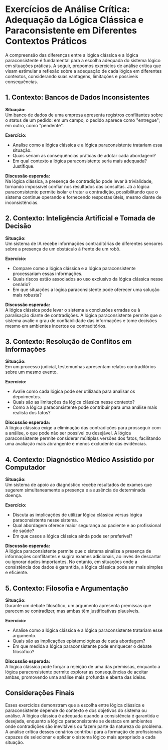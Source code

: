 
# Exercícios de Análise Crítica: Adequação da Lógica Clássica e Paraconsistente em Diferentes Contextos Práticos

A compreensão das diferenças entre a lógica clássica e a lógica paraconsistente é fundamental para a escolha adequada do sistema lógico em situações práticas. A seguir, propomos exercícios de análise crítica que visam estimular a reflexão sobre a adequação de cada lógica em diferentes contextos, considerando suas vantagens, limitações e possíveis consequências.



## 1. Contexto: Bancos de Dados Inconsistentes

**Situação:**  
Um banco de dados de uma empresa apresenta registros conflitantes sobre o status de um pedido: em um campo, o pedido aparece como "entregue"; em outro, como "pendente".

**Exercício:**  
- Analise como a lógica clássica e a lógica paraconsistente tratariam essa situação.
- Quais seriam as consequências práticas de adotar cada abordagem?
- Em qual contexto a lógica paraconsistente seria mais adequada? Justifique.

**Discussão esperada:**  
Na lógica clássica, a presença de contradição pode levar à trivialidade, tornando impossível confiar nos resultados das consultas. Já a lógica paraconsistente permite isolar e tratar a contradição, possibilitando que o sistema continue operando e fornecendo respostas úteis, mesmo diante de inconsistências.



## 2. Contexto: Inteligência Artificial e Tomada de Decisão

**Situação:**  
Um sistema de IA recebe informações contraditórias de diferentes sensores sobre a presença de um obstáculo à frente de um robô.

**Exercício:**  
- Compare como a lógica clássica e a lógica paraconsistente processariam essas informações.
- Quais riscos estão associados ao uso exclusivo da lógica clássica nesse cenário?
- Em que situações a lógica paraconsistente pode oferecer uma solução mais robusta?

**Discussão esperada:**  
A lógica clássica pode levar o sistema a conclusões erradas ou à paralisação diante de contradições. A lógica paraconsistente permite que o sistema avalie o grau de confiabilidade das informações e tome decisões mesmo em ambientes incertos ou contraditórios.



## 3. Contexto: Resolução de Conflitos em Informações

**Situação:**  
Em um processo judicial, testemunhas apresentam relatos contraditórios sobre um mesmo evento.

**Exercício:**  
- Avalie como cada lógica pode ser utilizada para analisar os depoimentos.
- Quais são as limitações da lógica clássica nesse contexto?
- Como a lógica paraconsistente pode contribuir para uma análise mais realista dos fatos?

**Discussão esperada:**  
A lógica clássica exige a eliminação das contradições para prosseguir com a análise, o que pode não ser possível ou desejável. A lógica paraconsistente permite considerar múltiplas versões dos fatos, facilitando uma avaliação mais abrangente e menos excludente das evidências.



## 4. Contexto: Diagnóstico Médico Assistido por Computador

**Situação:**  
Um sistema de apoio ao diagnóstico recebe resultados de exames que sugerem simultaneamente a presença e a ausência de determinada doença.

**Exercício:**  
- Discuta as implicações de utilizar lógica clássica versus lógica paraconsistente nesse sistema.
- Qual abordagem oferece maior segurança ao paciente e ao profissional de saúde?
- Em que casos a lógica clássica ainda pode ser preferível?

**Discussão esperada:**  
A lógica paraconsistente permite que o sistema sinalize a presença de informações conflitantes e sugira exames adicionais, ao invés de descartar ou ignorar dados importantes. No entanto, em situações onde a consistência dos dados é garantida, a lógica clássica pode ser mais simples e eficiente.



## 5. Contexto: Filosofia e Argumentação

**Situação:**  
Durante um debate filosófico, um argumento apresenta premissas que parecem se contradizer, mas ambas têm justificativas plausíveis.

**Exercício:**  
- Analise como a lógica clássica e a lógica paraconsistente tratariam esse argumento.
- Quais são as implicações epistemológicas de cada abordagem?
- Em que medida a lógica paraconsistente pode enriquecer o debate filosófico?

**Discussão esperada:**  
A lógica clássica pode forçar a rejeição de uma das premissas, enquanto a lógica paraconsistente permite explorar as consequências de aceitar ambas, promovendo uma análise mais profunda e aberta das ideias.



## Considerações Finais

Esses exercícios demonstram que a escolha entre lógica clássica e paraconsistente depende do contexto e dos objetivos do sistema ou análise. A lógica clássica é adequada quando a consistência é garantida e desejada, enquanto a lógica paraconsistente se destaca em ambientes onde contradições são inevitáveis ou fazem parte da natureza do problema. A análise crítica desses cenários contribui para a formação de profissionais capazes de selecionar e aplicar o sistema lógico mais apropriado a cada situação.


